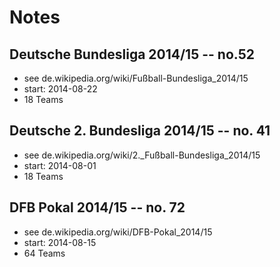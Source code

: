 # Notes

## Deutsche Bundesliga 2014/15  -- no.52

- see de.wikipedia.org/wiki/Fußball-Bundesliga_2014/15
- start: 2014-08-22
- 18 Teams

## Deutsche 2. Bundesliga 2014/15   -- no. 41

- see de.wikipedia.org/wiki/2._Fußball-Bundesliga_2014/15 
- start: 2014-08-01
- 18 Teams

## DFB Pokal 2014/15       -- no. 72

- see de.wikipedia.org/wiki/DFB-Pokal_2014/15
- start: 2014-08-15
- 64 Teams


